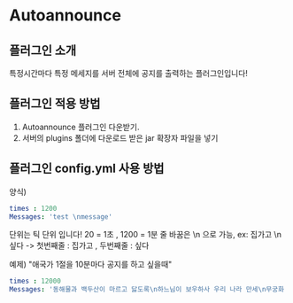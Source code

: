 Autoannounce 
=============
플러그인 소개
-------------
특정시간마다 특정 메세지를 서버 전체에 공지를 출력하는 플러그인입니다!

플러그인 적용 방법
-------------
1. Autoannounce 플러그인 다운받기.
2. 서버의 plugins 폴더에 다운로드 받은 jar 확장자 파일을 넣기

플러그인 config.yml 사용 방법
-------------
양식)
```yaml
times : 1200
Messages: 'test \nmessage'
```

단위는 틱 단위 입니다! 20 = 1초 , 1200 = 1분
줄 바꿈은 \n 으로 가능, ex: 집가고 \n싶다  ->  첫번째줄 : 집가고 , 두번째줄 : 싶다


예제)
"애국가 1절을 10분마다 공지를 하고 싶을때"
```yaml
times : 12000
Messages: '동해물과 백두산이 마르고 닳도록\n하느님이 보우하사 우리 나라 만세\n무궁화 삼천리 화려강산\n대한사람 대한으로 길이 보전하세.'
```